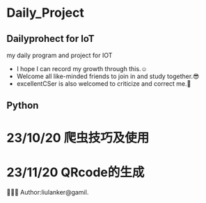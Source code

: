 # Daily_Project
Dailyprohect for IoT
-


my daily program and project for IOT
- I hope I can record my growth through this.☺️
- Welcome all like-minded friends to join in and study together.😎
- excellentCSer is also welcomed to criticize and correct me.🤩
## Python
# 23/10/20 爬虫技巧及使用

# 23/11/20 QRcode的生成
🤖🤖🤖
Author:liulanker@gamil.
